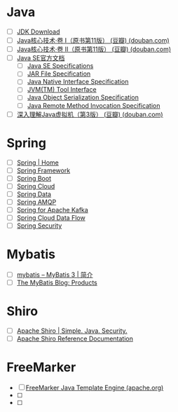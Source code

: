 # Java
- [ ] [JDK Download](https://www.oracle.com/cn/java/technologies/downloads/)
- [ ] [Java核心技术·卷 I（原书第11版） (豆瓣) (douban.com)](https://book.douban.com/subject/34898994/)
- [ ] [Java核心技术·卷 II（原书第11版） (豆瓣) (douban.com)](https://book.douban.com/subject/34935138/)
- [ ] [Java SE官方文档](https://docs.oracle.com/en/java/javase/index.html)
	- [ ] [Java SE Specifications](https://docs.oracle.com/javase/specs/index.html)
	- [ ] [JAR File Specification](https://docs.oracle.com/en/java/javase/17/docs/specs/jar/jar.html)
	- [ ] [Java Native Interface Specification](https://docs.oracle.com/en/java/javase/17/docs/specs/jni/index.html)
	- [ ] [JVM(TM) Tool Interface](https://docs.oracle.com/en/java/javase/17/docs/specs/jvmti.html)
	- [ ] [Java Object Serialization Specification](https://docs.oracle.com/en/java/javase/17/docs/specs/serialization/index.html)
	- [ ] [Java Remote Method Invocation Specification](https://docs.oracle.com/en/java/javase/17/docs/specs/rmi/index.html)
- [ ] [深入理解Java虚拟机（第3版） (豆瓣) (douban.com)](https://book.douban.com/subject/34907497/)
# Spring
- [ ] [Spring | Home](https://spring.io/)
- [ ] [Spring Framework](https://spring.io/projects/spring-framework#learn)
- [ ] [Spring Boot](https://spring.io/projects/spring-boot#learn)
- [ ] [Spring Cloud](https://spring.io/projects/spring-cloud#learn)
- [ ] [Spring Data](https://spring.io/projects/spring-data#learn)
- [ ] [Spring AMQP](https://spring.io/projects/spring-amqp#learn)
- [ ] [Spring for Apache Kafka](https://spring.io/projects/spring-kafka#learn)
- [ ] [Spring Cloud Data Flow](https://spring.io/projects/spring-cloud-dataflow#learn)
- [ ] [Spring Security](https://spring.io/projects/spring-security#learn)
# Mybatis
- [ ] [mybatis – MyBatis 3 | 简介](https://mybatis.org/mybatis-3/zh/index.html)
- [ ] [The MyBatis Blog: Products](https://blog.mybatis.org/p/products.html)
# Shiro
- [ ] [Apache Shiro | Simple. Java. Security.](https://shiro.apache.org/)
- [ ] [Apache Shiro Reference Documentation](https://shiro.apache.org/reference.html)
# FreeMarker
- [ ] [FreeMarker Java Template Engine (apache.org)](https://freemarker.apache.org/)
- [ ] 
- [ ] 
